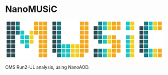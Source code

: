 # NanoMUSiC 

![music](https://raw.githubusercontent.com/CMSMUSiC/NanoMUSiC/main/docs/images/music_t.svg)   

CMS Run2-UL analysis, using NanoAOD.


